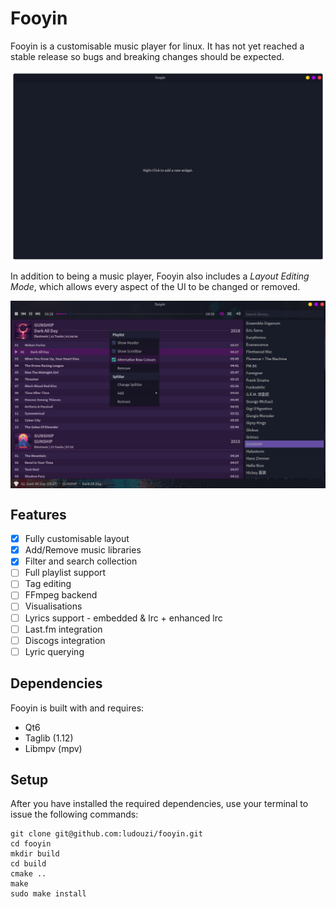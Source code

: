 # Fooyin
Fooyin is a customisable music player for linux. It has not yet reached a stable release so bugs and breaking changes should be expected.

<p align="center">
<img src="data/images/layouts.gif" width="750" style="vertical-align:middle">
</p>

In addition to being a music player, Fooyin also includes a *Layout Editing Mode*, which allows every aspect of the UI to be changed or removed.

<p align="center">
<img src="data/images/editing.png" width="750" style="vertical-align:middle">
</p>

## Features
- [x] Fully customisable layout
- [x] Add/Remove music libraries
- [x] Filter and search collection
- [ ] Full playlist support
- [ ] Tag editing
- [ ] FFmpeg backend
- [ ] Visualisations
- [ ] Lyrics support - embedded & lrc + enhanced lrc
- [ ] Last.fm integration
- [ ] Discogs integration
- [ ] Lyric querying

## Dependencies
Fooyin is built with and requires:
* Qt6
* Taglib (1.12)
* Libmpv (mpv)

## Setup
After you have installed the required dependencies, use your terminal to issue the following commands:

```
git clone git@github.com:ludouzi/fooyin.git
cd fooyin
mkdir build
cd build
cmake ..
make
sudo make install
```
